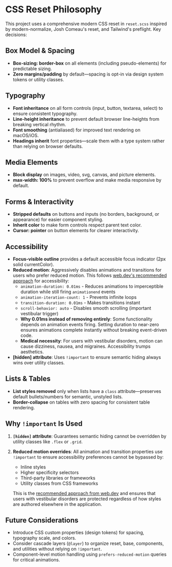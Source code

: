# CSS Reset Philosophy

This project uses a comprehensive modern CSS reset in `reset.scss` inspired by modern-normalize, Josh Comeau's reset, and Tailwind's preflight. Key decisions:

## Box Model & Spacing
- **Box-sizing: border-box** on all elements (including pseudo-elements) for predictable sizing.
- **Zero margins/padding** by default—spacing is opt-in via design system tokens or utility classes.

## Typography
- **Font inheritance** on all form controls (input, button, textarea, select) to ensure consistent typography.
- **Line-height inheritance** to prevent default browser line-heights from breaking vertical rhythm.
- **Font smoothing** (antialiased) for improved text rendering on macOS/iOS.
- **Headings inherit** font properties—scale them with a type system rather than relying on browser defaults.

## Media Elements
- **Block display** on images, video, svg, canvas, and picture elements.
- **max-width: 100%** to prevent overflow and make media responsive by default.

## Forms & Interactivity
- **Stripped defaults** on buttons and inputs (no borders, background, or appearance) for easier component styling.
- **Inherit color** to make form controls respect parent text color.
- **Cursor: pointer** on button elements for clearer interactivity.

## Accessibility
- **Focus-visible outline** provides a default accessible focus indicator (2px solid currentColor).
- **Reduced motion**: Aggressively disables animations and transitions for users who prefer reduced motion. This follows [web.dev's recommended approach](https://web.dev/prefers-reduced-motion/#bonus-forcing-reduced-motion-on-all-websites) for accessibility:
  - `animation-duration: 0.01ms` - Reduces animations to imperceptible duration while still firing `animationend` events
  - `animation-iteration-count: 1` - Prevents infinite loops
  - `transition-duration: 0.01ms` - Makes transitions instant
  - `scroll-behavior: auto` - Disables smooth scrolling (important vestibular trigger)
  - **Why 0.01ms instead of removing entirely**: Some functionality depends on animation events firing. Setting duration to near-zero ensures animations complete instantly without breaking event-driven code.
  - **Medical necessity**: For users with vestibular disorders, motion can cause dizziness, nausea, and migraines. Accessibility trumps aesthetics.
- **[hidden] attribute**: Uses `!important` to ensure semantic hiding always wins over utility classes.

## Lists & Tables
- **List styles removed** only when lists have a `class` attribute—preserves default bullets/numbers for semantic, unstyled lists.
- **Border-collapse** on tables with zero spacing for consistent table rendering.

## Why `!important` Is Used
1. **`[hidden]` attribute**: Guarantees semantic hiding cannot be overridden by utility classes like `.flex` or `.grid`.
2. **Reduced motion overrides**: All animation and transition properties use `!important` to ensure accessibility preferences cannot be bypassed by:
   - Inline styles
   - Higher specificity selectors
   - Third-party libraries or frameworks
   - Utility classes from CSS frameworks
   
   This is the [recommended approach from web.dev](https://web.dev/prefers-reduced-motion/#bonus-forcing-reduced-motion-on-all-websites) and ensures that users with vestibular disorders are protected regardless of how styles are authored elsewhere in the application.

## Future Considerations
- Introduce CSS custom properties (design tokens) for spacing, typography scale, and colors.
- Consider cascade layers (`@layer`) to organize reset, base, components, and utilities without relying on `!important`.
- Component-level motion handling using `prefers-reduced-motion` queries for critical animations.
